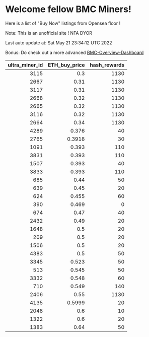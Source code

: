 # Welcome fellow BMC Miners!
Here is a list of "Buy Now" listings from Opensea floor !

Note: This is an unofficial site ! NFA DYOR

Last auto update at: Sat May 21 23:34:12 UTC 2022

Bonus: Do check out a more advanced [BMC-Overview-Dashboard](https://dune.com/defifunk/BMC-Overview-Dashboard)


|   ultra_miner_id |   ETH_buy_price |   hash_rewards |
|-----------------:|----------------:|---------------:|
|             3115 |          0.3    |           1130 |
|             2667 |          0.31   |           1130 |
|             3117 |          0.31   |           1130 |
|             2668 |          0.32   |           1130 |
|             2665 |          0.32   |           1130 |
|             3116 |          0.32   |           1130 |
|             2664 |          0.34   |           1130 |
|             4289 |          0.376  |             40 |
|             2765 |          0.3918 |             30 |
|             1091 |          0.393  |            110 |
|             3831 |          0.393  |            110 |
|             1507 |          0.393  |             40 |
|             3833 |          0.393  |            110 |
|              685 |          0.44   |             50 |
|              639 |          0.45   |             20 |
|              624 |          0.455  |             60 |
|              390 |          0.469  |              0 |
|              674 |          0.47   |             40 |
|             2432 |          0.49   |             20 |
|             1648 |          0.5    |             20 |
|              209 |          0.5    |             20 |
|             1506 |          0.5    |             20 |
|             4383 |          0.5    |             50 |
|             3345 |          0.523  |             50 |
|              513 |          0.545  |             50 |
|             3332 |          0.548  |             60 |
|              710 |          0.549  |            140 |
|             2406 |          0.55   |           1130 |
|             4135 |          0.5999 |             20 |
|             2048 |          0.6    |             10 |
|             1322 |          0.6    |             20 |
|             1383 |          0.64   |             50 |